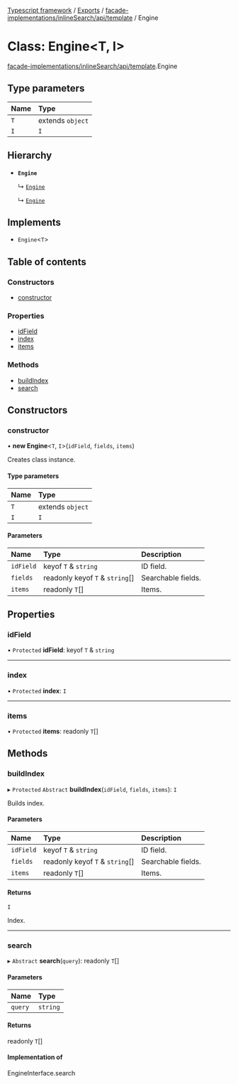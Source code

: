 [Typescript framework](../index.md) / [Exports](../modules.md) / [facade-implementations/inlineSearch/api/template](../modules/facade_implementations_inlineSearch_api_template.md) / Engine

# Class: Engine<T, I\>

[facade-implementations/inlineSearch/api/template](../modules/facade_implementations_inlineSearch_api_template.md).Engine

## Type parameters

| Name | Type |
| :------ | :------ |
| `T` | extends `object` |
| `I` | `I` |

## Hierarchy

- **`Engine`**

  ↳ [`Engine`](facade_implementations_inlineSearch_lunr_wrapper.Engine.md)

  ↳ [`Engine`](facade_implementations_inlineSearch_minisearch_wrapper.Engine.md)

## Implements

- `Engine`<`T`\>

## Table of contents

### Constructors

- [constructor](facade_implementations_inlineSearch_api_template.Engine.md#constructor)

### Properties

- [idField](facade_implementations_inlineSearch_api_template.Engine.md#idfield)
- [index](facade_implementations_inlineSearch_api_template.Engine.md#index)
- [items](facade_implementations_inlineSearch_api_template.Engine.md#items)

### Methods

- [buildIndex](facade_implementations_inlineSearch_api_template.Engine.md#buildindex)
- [search](facade_implementations_inlineSearch_api_template.Engine.md#search)

## Constructors

### constructor

• **new Engine**<`T`, `I`\>(`idField`, `fields`, `items`)

Creates class instance.

#### Type parameters

| Name | Type |
| :------ | :------ |
| `T` | extends `object` |
| `I` | `I` |

#### Parameters

| Name | Type | Description |
| :------ | :------ | :------ |
| `idField` | keyof `T` & `string` | ID field. |
| `fields` | readonly keyof `T` & `string`[] | Searchable fields. |
| `items` | readonly `T`[] | Items. |

## Properties

### idField

• `Protected` **idField**: keyof `T` & `string`

___

### index

• `Protected` **index**: `I`

___

### items

• `Protected` **items**: readonly `T`[]

## Methods

### buildIndex

▸ `Protected` `Abstract` **buildIndex**(`idField`, `fields`, `items`): `I`

Builds index.

#### Parameters

| Name | Type | Description |
| :------ | :------ | :------ |
| `idField` | keyof `T` & `string` | ID field. |
| `fields` | readonly keyof `T` & `string`[] | Searchable fields. |
| `items` | readonly `T`[] | Items. |

#### Returns

`I`

Index.

___

### search

▸ `Abstract` **search**(`query`): readonly `T`[]

#### Parameters

| Name | Type |
| :------ | :------ |
| `query` | `string` |

#### Returns

readonly `T`[]

#### Implementation of

EngineInterface.search
